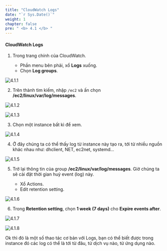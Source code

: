 ```yaml
---
title: "CloudWatch Logs"
date: "`r Sys.Date()`"
weight: 1
chapter: false
pre: " <b> 4.1 </b> "
---
```


#### CloudWatch Logs

1. Trong trang chính của CloudWatch.

   - Phần menu bên phải, xổ **Logs** xuống.
   - Chọn **Log groups**.

![4.1.1](/images/4-cloud-watch-logs/4.1-logs/4.1.1.png)

2. Trên thành tìm kiếm, nhập `/ec2` và ấn chọn **/ec2/linux/var/log/messages**.

![4.1.2](/images/4-cloud-watch-logs/4.1-logs/4.1.2.png)

![4.1.3](/images/4-cloud-watch-logs/4.1-logs/4.1.3.png)

3. Chọn một instance bất kì để xem.

![4.1.4](/images/4-cloud-watch-logs/4.1-logs/4.1.4.png)

4. Ở đây chúng ta có thể thấy log từ instance này tạo ra, tới từ nhiều nguồn khác nhau như: dhclient, NET, ec2net, systemd...

![4.1.5](/images/4-cloud-watch-logs/4.1-logs/4.1.5.png)

5. Trở lại thông tin của group **/ec2/linux/var/log/messages**. Giờ chúng ta sẽ cài đặt thời gian huỷ event (log) này.

   - Xổ Actions.
   - Edit retention setting.

![4.1.6](/images/4-cloud-watch-logs/4.1-logs/4.1.6.png)

6. Trong **Retention setting**, chọn **1 week (7 days)** cho **Expire events after**.

![4.1.7](/images/4-cloud-watch-logs/4.1-logs/4.1.7.png)

![4.1.8](/images/4-cloud-watch-logs/4.1-logs/4.1.8.png)

Ok thì đó là một số thao tác cơ bản với Logs, bạn có thể biết được trong instance đó các log có thể là tới từ đâu, từ dịch vụ nào, từ ứng dụng nào.
